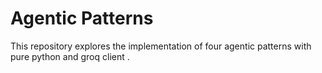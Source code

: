 # Agentic Patterns

This repository explores the implementation of four agentic patterns with pure python and groq client . 



